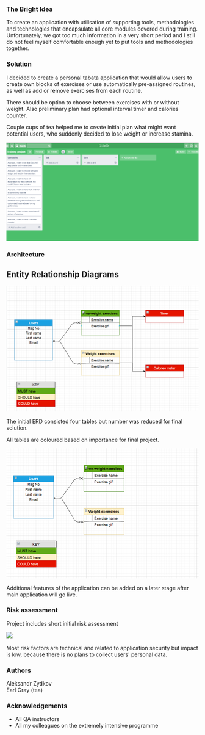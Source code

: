 ### The Bright Idea  

To create an application with utilisation of supporting tools, methodologies and technologies that encapsulate all core modules covered during training. Unfortunately, we got too much information in a very short period and I still do not feel myself comfortable enough yet to put tools and methodologies together. 

### Solution
I decided to create a personal tabata application that would allow users to create own blocks of exercises or use automatically pre-assigned routines, as well as add or remove exercises from each routine.

There should be option to choose between exercises with or without weight. Also preliminary plan had optional interval timer and calories counter.

Couple cups of tea helped me to create initial plan what might want potential users, who suddenly decided to lose weight or increase stamina.

<img src="https://github.com/deadmedusa/QA-presentation/blob/master/Trello%20plan.PNG">

### Architecture

## Entity Relationship Diagrams

<img src="https://github.com/deadmedusa/QA-presentation/blob/master/ERD%20initial.PNG">

The initial ERD consisted four tables but number was reduced for final solution. 

All tables are coloured based on importance for final project. 

<img src="https://github.com/deadmedusa/QA-presentation/blob/master/ERS%20final.PNG">

Additional features of the application can be added on a later stage after main application will go live. 

### Risk assessment

Project includes short initial risk assessment 

<img src="https://github.com/deadmedusa/QA-presentation/blob/master/Risk%20assessment.xlsx">

Most risk factors are technical and related to application security but impact is low, because there is no plans to collect users' personal data.

### Authors

Aleksandr Zydkov  
Earl Gray (tea)

### Acknowledgements

- All QA instructors
- All my colleagues on the extremely intensive programme


